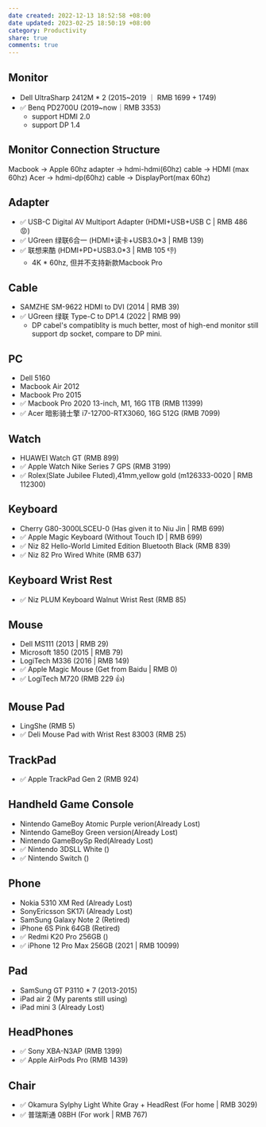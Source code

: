 ```yaml
---
date created: 2022-12-13 18:52:58 +08:00
date updated: 2023-02-25 18:50:19 +08:00
category: Productivity
share: true
comments: true
---
```


## Monitor
- Dell UltraSharp 2412M * 2 (2015~2019 ｜ RMB 1699 + 1749)
- ✅ Benq PD2700U (2019~now｜RMB 3353)
	- support HDMI 2.0
	- support DP 1.4 

## Monitor Connection Structure
Macbook -> Apple 60hz adapter  -> hdmi-hdmi(60hz) cable -> HDMI (max 60hz)
Acer    -> hdmi-dp(60hz) cable -> DisplayPort(max 60hz)

## Adapter
- ✅ USB-C Digital AV Multiport Adapter (HDMI+USB+USB C | RMB 486 😡)
- ✅ UGreen 绿联6合一 (HDMI+读卡+USB3.0\*3 | RMB 139)
- ✅ 联想来酷 (HDMI+PD+USB3.0\*3 | RMB 105 👎) 
	- 4K * 60hz, 但并不支持新款Macbook Pro

## Cable
- SAMZHE SM-9622 HDMI to DVI (2014 | RMB 39)
- ✅ UGreen 绿联 Type-C to DP1.4 (2022 | RMB 99)
	- DP cabel's compatiblity is much better, most of high-end monitor still support dp socket, compare to DP mini.

## PC
- Dell 5160
- Macbook Air 2012
- Macbook Pro 2015
- ✅ Macbook Pro 2020 13-inch, M1, 16G 1TB (RMB 11399)
- ✅ Acer 暗影骑士擎 i7-12700-RTX3060, 16G 512G (RMB 7099)

## Watch
- HUAWEI Watch GT (RMB 899)
- ✅ Apple Watch Nike Series 7 GPS (RMB 3199)
- ✅ Rolex(Slate Jubilee Fluted),41mm,yellow gold (m126333-0020 | RMB 112300)

## Keyboard
- Cherry G80-3000LSCEU-0 (Has given it to Niu Jin | RMB 699)
- ✅ Apple Magic Keyboard (Without Touch ID | RMB 699)
- ✅ Niz 82 Hello-World Limited Edition Bluetooth Black (RMB 839)
- ✅ Niz 82 Pro Wired White (RMB 637)

## Keyboard Wrist Rest
- ✅ Niz PLUM Keyboard Walnut Wrist Rest (RMB 85)

## Mouse
- Dell MS111 (2013 | RMB 29)
- Microsoft 1850 (2015 | RMB 79)
- LogiTech M336 (2016 | RMB 149)
- ✅ Apple Magic Mouse (Get from Baidu | RMB 0)
- ✅ LogiTech M720 (RMB 229 👍)

## Mouse Pad
- LingShe (RMB 5)
- ✅ Deli Mouse Pad with Wrist Rest 83003 (RMB 25)

## TrackPad
- ✅ Apple TrackPad Gen 2 (RMB 924)

## Handheld Game Console
- Nintendo GameBoy Atomic Purple verion(Already Lost)
- Nintendo GameBoy Green version(Already Lost)
- Nintendo GameBoySp Red(Already Lost)
- ✅ Nintendo 3DSLL White ()
- ✅ Nintendo Switch ()

## Phone
- Nokia 5310 XM Red (Already Lost)
- SonyEricsson SK17i (Already Lost)
- SamSung Galaxy Note 2 (Retired)
- iPhone 6S Pink 64GB (Retired)
- ✅ Redmi K20 Pro 256GB ()
- ✅ iPhone 12 Pro Max 256GB (2021 | RMB 10099)

## Pad
- SamSung GT P3110 * 7 (2013-2015)
- iPad air 2 (My parents still using)
- iPad mini 3 (Already Lost)

## HeadPhones
- ✅ Sony XBA-N3AP (RMB 1399)
- ✅ Apple AirPods Pro (RMB 1439)

## Chair
- ✅ Okamura Sylphy Light White Gray + HeadRest (For home | RMB 3029)
- ✅ 普瑞斯通 08BH (For work | RMB 767)